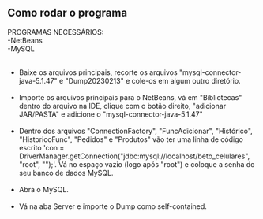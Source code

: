 ## Como rodar o programa </br>

PROGRAMAS NECESSÁRIOS: </br>
-NetBeans </br>
-MySQL </br>
</br>
 - Baixe os arquivos principais, recorte os arquivos "mysql-connector-java-5.1.47" e "Dump20230213" e cole-os em algum outro diretório. </br></br>
 - Importe os arquivos principais para o NetBeans, vá em "Bibliotecas" dentro do arquivo na IDE, clique com o botão direito, "adicionar JAR/PASTA" e adicione o "mysql-connector-java-5.1.47" </br></br>
 - Dentro dos arquivos "ConnectionFactory", "FuncAdicionar", "Histórico", "HistoricoFunc", "Pedidos" e "Produtos" vão ter uma linha de código escrito 'con = DriverManager.getConnection("jdbc:mysql://localhost/beto_celulares", "root", "");'.
 Vá no espaço vazio (logo após "root") e coloque a senha do seu banco de dados MySQL. </br></br>
 - Abra o MySQL. </br></br>
 - Vá na aba Server e importe o Dump como self-contained.
